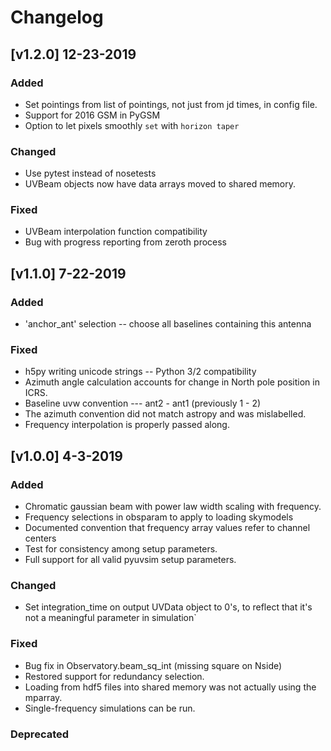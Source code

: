 # Changelog

## [v1.2.0] 12-23-2019

### Added
- Set pointings from list of pointings, not just from jd times, in config file.
- Support for 2016 GSM in PyGSM
- Option to let pixels smoothly `set` with `horizon taper`

### Changed
- Use pytest instead of nosetests
- UVBeam objects now have data arrays moved to shared memory.

### Fixed
- UVBeam interpolation function compatibility
- Bug with progress reporting from zeroth process

## [v1.1.0] 7-22-2019

### Added

- 'anchor_ant' selection -- choose all baselines containing this antenna

### Fixed

- h5py writing unicode strings -- Python 3/2 compatibility
- Azimuth angle calculation accounts for change in North pole position in ICRS.
- Baseline uvw convention --- ant2 - ant1 (previously 1 - 2)
- The azimuth convention did not match astropy and was mislabelled.
- Frequency interpolation is properly passed along.

## [v1.0.0] 4-3-2019

### Added

- Chromatic gaussian beam with power law width scaling with frequency.
- Frequency selections in obsparam to apply to loading skymodels
- Documented convention that frequency array values refer to channel centers
- Test for consistency among setup parameters.
- Full support for all valid pyuvsim setup parameters.

### Changed

- Set integration_time on output UVData object to 0's, to reflect that it's not a meaningful parameter in simulation`

### Fixed

- Bug fix in Observatory.beam_sq_int (missing square on Nside)
- Restored support for redundancy selection.
- Loading from hdf5 files into shared memory was not actually using the mparray.
- Single-frequency simulations can be run.

### Deprecated
